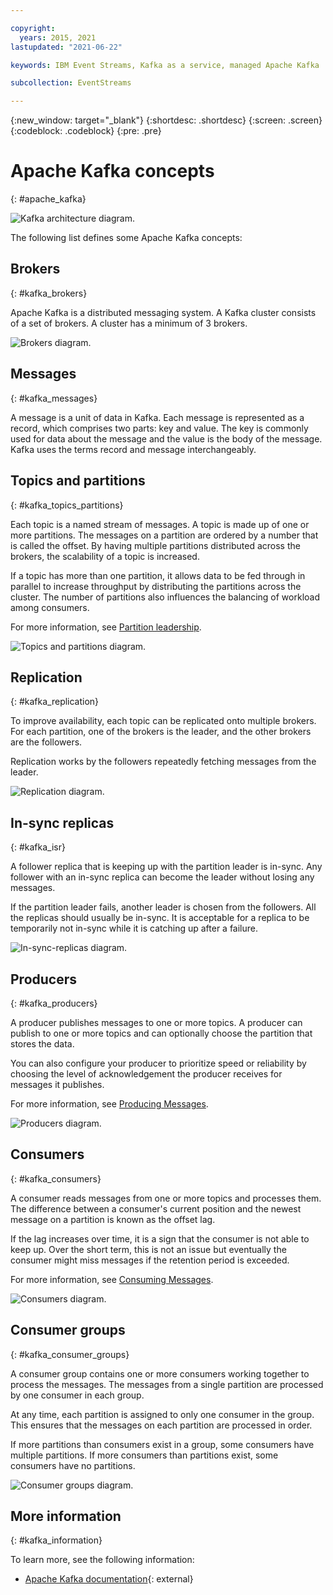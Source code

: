 ```yaml
---

copyright:
  years: 2015, 2021
lastupdated: "2021-06-22"

keywords: IBM Event Streams, Kafka as a service, managed Apache Kafka

subcollection: EventStreams

---
```


{:new_window: target="_blank"}
{:shortdesc: .shortdesc}
{:screen: .screen}
{:codeblock: .codeblock}
{:pre: .pre}

# Apache Kafka concepts
{: #apache_kafka}


![Kafka architecture diagram.](kafka_overview.png "Diagram that shows a Kafka architecture. A producer is feeding into a Kafka topic over 3 partitions and the messages are then being subscribed to by consumers.")

The following list defines some Apache Kafka concepts:

## Brokers
{: #kafka_brokers}

Apache Kafka is a distributed messaging system. A Kafka cluster consists of a set of brokers.
A cluster has a minimum of 3 brokers.

![Brokers diagram.](concepts_brokers.png "Diagram that shows an example broker.")

## Messages
{: #kafka_messages}

A message is a unit of data in Kafka. Each message is represented as a record, which comprises two parts: key and value. The key is commonly used for data about the message and the value is the body of the message. Kafka uses the terms record and message interchangeably. 

## Topics and partitions
{: #kafka_topics_partitions}

Each topic is a named stream of messages. A topic is made up of one or more partitions. The messages on a partition are ordered by a number that is called the offset. By having multiple partitions distributed across the brokers, the scalability of a topic is increased.

If a topic has more than one partition, it allows data to be fed through in parallel to increase throughput by distributing the partitions across the cluster. The number of partitions also influences the balancing of workload among consumers.

For more information, see [Partition leadership](/docs/EventStreams?topic=EventStreams-partition_leadership#partition_leadership).

![Topics and partitions diagram.](concepts_topics_and_partitions.png "Diagram that shows 1 topic with 3 partitions spread across 3 brokers.")

## Replication
{: #kafka_replication}

To improve availability, each topic can be replicated onto multiple brokers. For each partition, one of the brokers is the leader, and the other brokers are the followers.

Replication works by the followers repeatedly fetching messages from the leader.

![Replication diagram.](concepts_replication.png "Diagram that shows a topic partition being replicated across 3 brokers.")

## In-sync replicas
{: #kafka_isr}

A follower replica that is keeping up with the partition leader is in-sync. Any follower with an in-sync replica can become the leader without losing any messages.

If the partition leader fails, another leader is chosen from the followers. All the replicas should usually be in-sync. It is acceptable for a replica to be temporarily not in-sync while it is catching up after a failure.

![In-sync-replicas diagram.](concepts_in_sync_replicas.png "Diagram that shows a topic partition being replicated across three brokers and staying in-sync across all replicas.")

## Producers
{: #kafka_producers}

A producer publishes messages to one or more topics. A producer can publish to one or more topics and can optionally choose the partition that stores the data.

You can also configure your producer to prioritize speed or reliability by choosing the level of acknowledgement the producer receives for messages it publishes.

For more information, see [Producing Messages](/docs/EventStreams?topic=EventStreams-producing_messages#producing_messages).

![Producers diagram.](concepts_producers.png "Diagram that shows a producer publishing messages to one topic across three brokers.")

## Consumers
{: #kafka_consumers}

A consumer reads messages from one or more topics and processes them. The difference between a consumer's current position and the newest message on a partition is known as the offset lag.

If the lag increases over time, it is a sign that the consumer is not able to keep up. Over the short term, this is not an issue but eventually the consumer might miss messages if the retention period is exceeded.

For more information, see [Consuming Messages](/docs/EventStreams?topic=EventStreams-consuming_messages#consuming_messages).

![Consumers diagram.](concepts_consumers.png "Diagram that shows a consumer processing messages from one topic across three brokers.")

## Consumer groups
{: #kafka_consumer_groups}

A consumer group contains one or more consumers working together to process the messages. The messages from a single partition are processed by one consumer in each group.

At any time, each partition is assigned to only one consumer in the group. This ensures that the messages on each partition are processed in order.

If more partitions than consumers exist in a group, some consumers have multiple partitions. If more consumers than partitions exist, some consumers have no partitions.

![Consumer groups diagram.](concepts_consumer_groups.png "Diagram that shows a consumer processing messages from 1 topic across 3 brokers.")

## More information
{: #kafka_information}

To learn more, see the following information:
- [Apache Kafka documentation](http://kafka.apache.org/documentation.html){: external}



